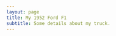 ```yaml
---
layout: page
title: My 1952 Ford F1
subtitle: Some details about my truck.
---
```


<!--stackedit_data:
eyJoaXN0b3J5IjpbMTc0ODc0Njk5Ml19
-->